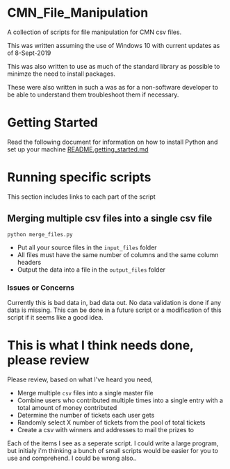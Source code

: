 # CMN_File_Manipulation
A collection of scripts for file manipulation for CMN csv files.

This was written assuming the use of Windows 10 with current updates as of 8-Sept-2019

This was also written to use as much of the standard library as possible to minimze the need to install packages.

These were also written in such a was as for a non-software developer to be able to understand them troubleshoot them if necessary.

# Getting Started
Read the following document for information on how to install Python and set up your machine
[README.getting_started.md](README.getting_started.md)

# Running specific scripts
This section includes links to each part of the script

## Merging multiple csv files into a single csv file
```python merge_files.py```

- Put all your source files in the `input_files` folder
- All files must have the same number of columns and the same column headers
- Output the data into a file in the `output_files` folder

### Issues or Concerns
Currently this is bad data in, bad data out.  No data validation is done if any data is missing.  This can be done in a future script or a modification of this script if it seems like a good idea.

# This is what I think needs done, please review
Please review, based on what I've heard you need, 

- Merge multiple `csv` files into a single master file
- Combine users who contributed multiple times into a single entry with a total amount of money contributed
- Determine the number of tickets each user gets
- Randomly select X number of tickets from the pool of total tickets
- Create a csv with winners and addresses to mail the prizes to

Each of the items I see as a seperate script.  I could write a large program, but initialy i'm thinking a bunch of small scripts would be easier for you to use and comprehend.  I could be wrong also..




